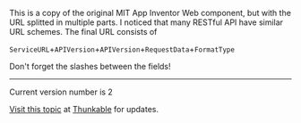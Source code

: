 This is a copy of the original MIT App Inventor Web component, but with the URL splitted in multiple parts. I noticed that many RESTful API have similar URL schemes. The final URL consists of 

`ServiceURL`+`APIVersion`+`APIVersion`+`RequestData`+`FormatType`

Don't forget the slashes between the fields!

---
Current version number is 2

[Visit this topic](https://community.thunkable.com/t/anyapi-extension/10780) at [Thunkable](http:/thunkable.com) for updates.